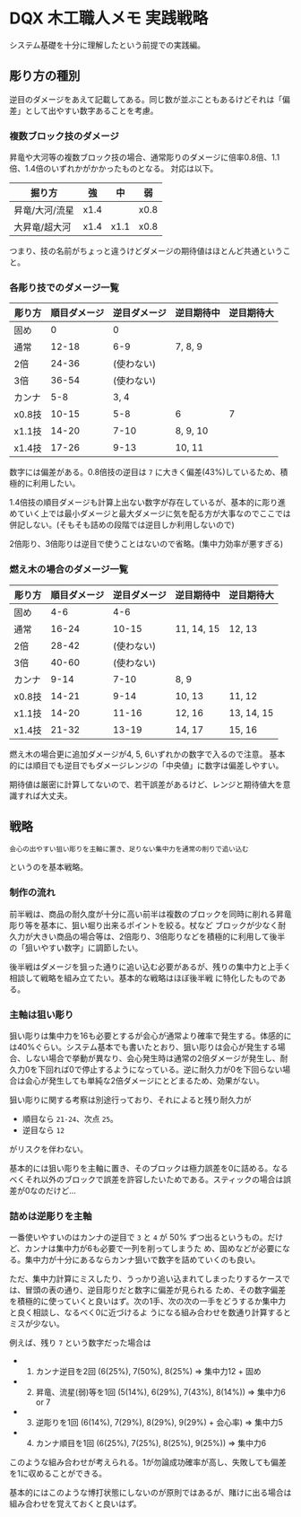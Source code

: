 # DQX 木工職人メモ 実践戦略

システム基礎を十分に理解したという前提での実践編。

## 彫り方の種別

逆目のダメージをあえて記載してある。同じ数が並ぶこともあるけどそれは「偏差」として出やすい数字あることを考慮。

### 複数ブロック技のダメージ

昇竜や大河等の複数ブロック技の場合、通常彫りのダメージに倍率0.8倍、1.1倍、1.4倍のいずれかがかかったものとなる。
対応は以下。

|掘り方|強|中|弱|
|----|----|----|----|
|昇竜/大河/流星|x1.4||x0.8|
|大昇竜/超大河|x1.4|x1.1|x0.8|

つまり、技の名前がちょっと違うけどダメージの期待値はほとんど共通ということ。

### 各彫り技でのダメージ一覧

|彫り方|順目ダメージ|逆目ダメージ|逆目期待中|逆目期待大|
|----|----|----|----|----|
|固め|0|0|||
|通常|12-18|6-9|7, 8, 9||
|2倍|24-36|(使わない)|||
|3倍|36-54|(使わない)|||
|カンナ|5-8|3, 4|||
|x0.8技|10-15|5-8|6|7|
|x1.1技|14-20|7-10|8, 9, 10||
|x1.4技|17-26|9-13|10, 11|

数字には偏差がある。0.8倍技の逆目は `7` に大きく偏差(43%)しているため、積極的に利用したい。

1.4倍技の順目ダメージも計算上出ない数字が存在しているが、基本的に彫り進めていく上では最小ダメージと最大ダメージに気を配る方が大事なのでここでは併記しない。(そもそも詰めの段階では逆目しか利用しないので)

2倍彫り、3倍彫りは逆目で使うことはないので省略。(集中力効率が悪すぎる)

### 燃え木の場合のダメージ一覧

|彫り方|順目ダメージ|逆目ダメージ|逆目期待中|逆目期待大|
|----|----|----|----|----|
|固め|4-6|4-6|||
|通常|16-24|10-15|11, 14, 15|12, 13|
|2倍|28-42|(使わない)|||
|3倍|40-60|(使わない)|||
|カンナ|9-14|7-10|8, 9||
|x0.8技|14-21|9-14|10, 13|11, 12|
|x1.1技|14-20|11-16|12, 16|13, 14, 15|
|x1.4技|21-32|13-19|14, 17|15, 16|

燃え木の場合更に追加ダメージが4, 5, 6いずれかの数字で入るので注意。
基本的には順目でも逆目でもダメージレンジの「中央値」に数字は偏差しやすい。

期待値は厳密に計算してないので、若干誤差があるけど、レンジと期待値大を意識すれば大丈夫。

## 戦略

```
会心の出やすい狙い彫りを主軸に置き、足りない集中力を通常の削りで追い込む
```

というのを基本戦略。

### 制作の流れ

前半戦は、商品の耐久度が十分に高い前半は複数のブロックを同時に削れる昇竜彫り等を基本に、狙い堀り出来るポイントを絞る。杖など
ブロックが少なく耐久力が大きい商品の場合等は、2倍彫り、3倍彫りなどを積極的に利用して後半の「狙いやすい数字」に調節したい。

後半戦はダメージを狙った通りに追い込む必要があるが、残りの集中力と上手く相談して戦略を組み立てたい。基本的な戦略はほぼ後半戦
に特化したものである。

### 主軸は狙い彫り

狙い彫りは集中力を16も必要とするが会心が通常より確率で発生する。体感的には40%ぐらい。システム基本でも書いたとおり、狙い彫りは会心が発生する場合、しない場合で挙動が異なり、会心発生時は通常の2倍ダメージが発生し、耐久力0を下回れば0で停止するようになっている。逆に耐久力が0を下回らない場合は会心が発生しても単純な2倍ダメージにとどまるため、効果がない。

狙い彫りに関する考察は別途行っており、それによると残り耐久力が

- 順目なら `21-24`、次点 `25`。
- 逆目なら `12`

がリスクを伴わない。

基本的には狙い彫りを主軸に置き、そのブロックは極力誤差を0に詰める。なるべくそれ以外のブロックで誤差を許容したいためである。スティックの場合は誤差が0なのだけど…

### 詰めは逆彫りを主軸

一番使いやすいのはカンナの逆目で `3` と `4` が 50% ずつ出るというもの。だけど、カンナは集中力が6も必要で一列を削ってしまうた
め、固めなどが必要になる。集中力が十分にあるならカンナ狙いで数字を詰めていくのも良い。

ただ、集中力計算にミスしたり、うっかり追い込まれてしまったりするケースでは、冒頭の表の通り、逆目彫りだと数字に偏差が見られる
ため、その数字偏差を積極的に使っていくと良いはず。次の1手、次の次の一手をどうするか集中力と良く相談し、なるべく0に近づけるよ
うになる組み合わせを数通り計算するとミスが少ない。

例えば、残り `7` という数字だった場合は

- 1. カンナ逆目を2回 (6(25%), 7(50%), 8(25%) => 集中力12 + 固め
- 2. 昇竜、流星(弱)等を1回 (5(14%), 6(29%), 7(43%), 8(14%)) => 集中力6 or 7
- 3. 逆彫りを1回 (6(14%), 7(29%), 8(29%), 9(29%) + 会心率) => 集中力5
- 4. カンナ順目を1回 (6(25%), 7(25%), 8(25%), 9(25%)) =>  集中力6

このような組み合わせが考えられる。1が勿論成功確率が高し、失敗しても偏差を1に収めることができる。

基本的にはこのような博打状態にしないのが原則ではあるが、賭けに出る場合は組み合わせを覚えておくと良いはず。
